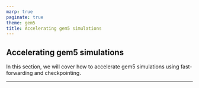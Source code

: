 ```yaml
---
marp: true
paginate: true
theme: gem5
title: Accelerating gem5 simulations
---
```


<!-- _class: title heyyy -->

## Accelerating gem5 simulations

In this section, we will cover how to accelerate gem5 simulations using fast-forwarding and checkpointing.

---
